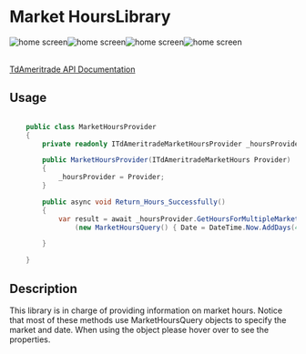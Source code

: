 # Market HoursLibrary

<img src="https://img.shields.io/github/issues/ucrengineer/TraderShop.Financials"
    alt = "home screen"
    style = "float: left"/>
<img src="https://img.shields.io/github/forks/ucrengineer/TraderShop.Financials"
    alt = "home screen"
    style = "float: left"/>
<img src="https://img.shields.io/github/stars/ucrengineer/TraderShop.Financials"
    alt = "home screen"
    style = "float: left"/>
<img src="https://img.shields.io/github/license/ucrengineer/TraderShop.Financials.TdAmeritrade"
    alt = "home screen"
    style = "float: left"/>

<br></br>

[TdAmeritrade API Documentation](https://developer.tdameritrade.com/market-hours/apis)

## Usage

```csharp

    public class MarketHoursProvider
    {
        private readonly ITdAmeritradeMarketHoursProvider _hoursProvider;

        public MarketHoursProvider(ITdAmeritradeMarketHours Provider)
        {
            _hoursProvider = Provider;
        }

        public async void Return_Hours_Successfully()
        {
            var result = await _hoursProvider.GetHoursForMultipleMarkets
                (new MarketHoursQuery() { Date = DateTime.Now.AddDays(4), Markets = new string[] { "FUTURE" } }, CancellationToken.None);

        }

    }
```

## Description

This library is in charge of providing information on market hours. Notice that most of these methods use MarketHoursQuery objects to specify the market and date. When using the object please hover over to see the properties.
